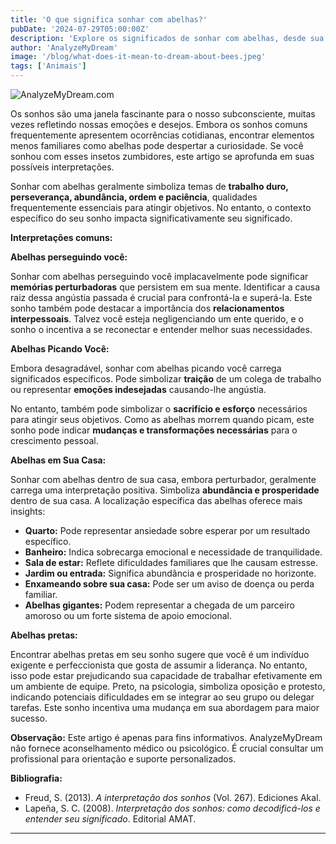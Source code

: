 ```yaml
---
title: 'O que significa sonhar com abelhas?'
pubDate: '2024-07-29T05:00:00Z'
description: 'Explore os significados de sonhar com abelhas, desde sua relação com o trabalho e a abundância até os possíveis aspectos negativos que elas podem indicar.'
author: 'AnalyzeMyDream'
image: '/blog/what-does-it-mean-to-dream-about-bees.jpeg'
tags: ['Animais']
---
```


![AnalyzeMyDream.com](/blog/what-does-it-mean-to-dream-about-bees.jpeg)


Os sonhos são uma janela fascinante para o nosso subconsciente, muitas vezes refletindo nossas emoções e desejos. Embora os sonhos comuns frequentemente apresentem ocorrências cotidianas, encontrar elementos menos familiares como abelhas pode despertar a curiosidade. Se você sonhou com esses insetos zumbidores, este artigo se aprofunda em suas possíveis interpretações.

Sonhar com abelhas geralmente simboliza temas de **trabalho duro, perseverança, abundância, ordem e paciência**, qualidades frequentemente essenciais para atingir objetivos. No entanto, o contexto específico do seu sonho impacta significativamente seu significado. 

**Interpretações comuns:**

**Abelhas perseguindo você:**

Sonhar com abelhas perseguindo você implacavelmente pode significar **memórias perturbadoras** que persistem em sua mente. Identificar a causa raiz dessa angústia passada é crucial para confrontá-la e superá-la. Este sonho também pode destacar a importância dos **relacionamentos interpessoais**. Talvez você esteja negligenciando um ente querido, e o sonho o incentiva a se reconectar e entender melhor suas necessidades.

**Abelhas Picando Você:**

Embora desagradável, sonhar com abelhas picando você carrega significados específicos. Pode simbolizar **traição** de um colega de trabalho ou representar **emoções indesejadas** causando-lhe angústia. 

No entanto, também pode simbolizar o **sacrifício e esforço** necessários para atingir seus objetivos. Como as abelhas morrem quando picam, este sonho pode indicar **mudanças e transformações necessárias** para o crescimento pessoal.

**Abelhas em Sua Casa:**

Sonhar com abelhas dentro de sua casa, embora perturbador, geralmente carrega uma interpretação positiva. Simboliza **abundância e prosperidade** dentro de sua casa. A localização específica das abelhas oferece mais insights:

- **Quarto:** Pode representar ansiedade sobre esperar por um resultado específico.
- **Banheiro:** Indica sobrecarga emocional e necessidade de tranquilidade.
- **Sala de estar:** Reflete dificuldades familiares que lhe causam estresse.
- **Jardim ou entrada:** Significa abundância e prosperidade no horizonte.
- **Enxameando sobre sua casa:** Pode ser um aviso de doença ou perda familiar.
- **Abelhas gigantes:** Podem representar a chegada de um parceiro amoroso ou um forte sistema de apoio emocional.

**Abelhas pretas:**

Encontrar abelhas pretas em seu sonho sugere que você é um indivíduo exigente e perfeccionista que gosta de assumir a liderança. No entanto, isso pode estar prejudicando sua capacidade de trabalhar efetivamente em um ambiente de equipe. Preto, na psicologia, simboliza oposição e protesto, indicando potenciais dificuldades em se integrar ao seu grupo ou delegar tarefas. Este sonho incentiva uma mudança em sua abordagem para maior sucesso.

**Observação:** Este artigo é apenas para fins informativos. AnalyzeMyDream não fornece aconselhamento médico ou psicológico. É crucial consultar um profissional para orientação e suporte personalizados.

**Bibliografia:**

* Freud, S. (2013). *A interpretação dos sonhos* (Vol. 267). Ediciones Akal.
* Lapeña, S. C. (2008). *Interpretação dos sonhos: como decodificá-los e entender seu significado*. Editorial AMAT.

---